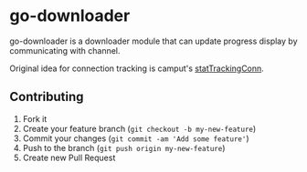 # go-downloader

go-downloader is a downloader module that can update progress display by communicating with channel.

Original idea for connection tracking is camput's [statTrackingConn](https://github.com/bradfitz/camlistore/blob/master/cmd/camput/android.go).

## Contributing

1. Fork it
2. Create your feature branch (`git checkout -b my-new-feature`)
3. Commit your changes (`git commit -am 'Add some feature'`)
4. Push to the branch (`git push origin my-new-feature`)
5. Create new Pull Request
